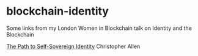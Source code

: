 # blockchain-identity
Some links from my London Women in Blockchain talk on Identity and the Blockchain


[The Path to Self-Sovereign Identity](http://www.lifewithalacrity.com/2016/04/the-path-to-self-soverereign-identity.html) Christopher Allen

